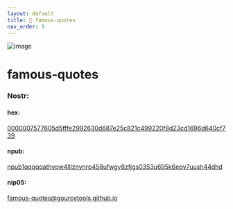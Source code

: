 ```yaml
---
layout: default
title: 👀 famous-quotes
nav_order: 9
---
```


![image](https://user-images.githubusercontent.com/120996278/228577945-16828d7e-d192-4409-a981-b0784b63d36c.png)


# famous-quotes

### <b>Nostr:</b> <br>
#### hex: 
[0000007577605d5fffe2992630d687e25c821c499220f8d23cd1696d640cf739](nostr:0000007577605d5fffe2992630d687e25c821c499220f8d23cd1696d640cf739) 
#### npub: 
[npub1qqqqqathvpw4lllznynrp458ufwgy8zfjgs0353u695k6eqv7uush44dhd](nostr:npub1qqqqqathvpw4lllznynrp458ufwgy8zfjgs0353u695k6eqv7uush44dhd) 
#### nip05: 
[famous-quotes@gourcetools.github.io](nostr:famous-quotes@gourcetools.github.io) 

